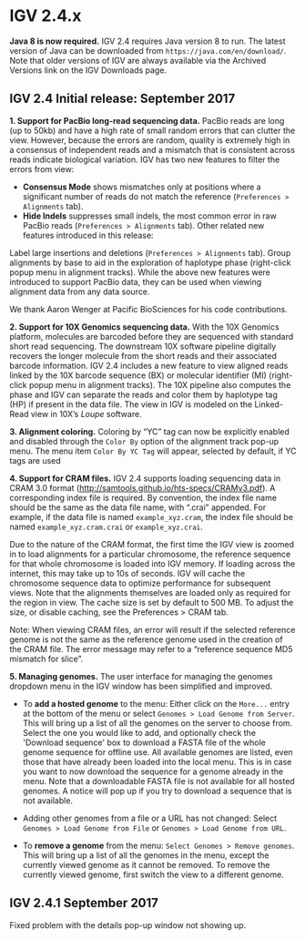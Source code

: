 # IGV 2.4.x

**Java 8 is now required.** IGV 2.4 requires Java version 8 to run. The latest version of Java can be downloaded from `https://java.com/en/download/`. Note that older versions of IGV are always available via the Archived Versions link on the IGV Downloads page.

## IGV 2.4  Initial release: September 2017

**1. Support for PacBio long-read sequencing data.** PacBio reads are long (up to 50kb) and have a high rate of small random errors that can clutter the view. However, because the errors are random, quality is extremely high in a consensus of independent reads and a mismatch that is consistent across reads indicate biological variation. IGV has two new features to filter the errors from view:

* **Consensus Mode** shows mismatches only at positions where a significant number of reads do not match the reference (`Preferences > Alignments` tab).
* **Hide Indels** suppresses small indels, the most common error in raw PacBio reads (`Preferences > Alignments` tab).
Other related new features introduced in this release: 

Label large insertions and deletions (`Preferences > Alignments` tab).
Group alignments by base to aid in the exploration of haplotype phase (right-click popup menu in alignment tracks).
​​While the above new features were introduced to support PacBio data, they can be used when viewing alignment data from any data source.

We thank Aaron Wenger at Pacific BioSciences for his code contributions.

**2. Support for 10X Genomics sequencing data.** With the 10X Genomics platform, molecules are barcoded before they are sequenced with standard short read sequencing. The downstream 10X software pipeline digitally recovers the longer molecule from the short reads and their associated barcode information. IGV 2.4 includes a new feature to view aligned reads linked by the 10X barcode sequence (BX) or molecular identifier (MI) (right-click popup menu in alignment tracks). The 10X pipeline also computes the phase and IGV can separate the reads and color them by haplotype tag (HP) if present in the data file. The view in IGV is modeled on the Linked-Read view in 10X’s _Loupe_ software.

**3. Alignment coloring.** Coloring by “YC” tag can now be explicitly enabled and disabled through the `Color By` option of the alignment track pop-up menu. The menu item `Color By YC Tag` will appear, selected by default, if YC tags are used

**4. Support for CRAM files.** IGV 2.4 supports loading sequencing data in CRAM 3.0 format (http://samtools.github.io/hts-specs/CRAMv3.pdf). A corresponding index file is required. By convention, the index file name should be the same as the data file name, with “.crai” appended. For example, if the data file is named `example_xyz.cram`, the index file should be named `example_xyz.cram.crai` or `example_xyz.crai`.

Due to the nature of the CRAM format, the first time the IGV view is zoomed in to load alignments for a particular chromosome, the reference sequence for that whole chromosome is loaded into IGV memory. If loading across the internet, this may take up to 10s of seconds. IGV will cache the chromosome sequence data to optimize performance for subsequent views. Note that the alignments themselves are loaded only as required for the region in view.  The cache size is set by default to 500 MB.  To adjust the size, or disable caching, see the Preferences > CRAM tab.

Note: When viewing CRAM files, an error will result if the selected reference genome is not the same as the reference genome used in the creation of the CRAM file. The error message may refer to a “reference sequence MD5 mismatch for slice”.    

**5. Managing genomes.** The user interface for managing the genomes dropdown menu in the IGV window has been simplified and improved. 

* To **add a hosted genome** to the menu: Either click on the `More...` entry at the bottom of the menu or select `Genomes > Load Genome from Server`. This will bring up a list of all the genomes on the server to choose from. Select the one you would like to add, and optionally check the 'Download sequence' box to download a FASTA file of the whole genome sequence for offline use. All available genomes are listed, even those that have already been loaded into the local menu. This is in case you want to now download the sequence for a genome already in the menu. Note that a downloadable FASTA file is not available for all hosted genomes. A notice will pop up if you try to download a sequence that is not available.

* Adding other genomes from a file or a URL has not changed: Select `Genomes > Load Genome from File` or `Genomes > Load Genome from URL`.

* To **remove a genome** from the menu: `Select Genomes > Remove genomes`. This will bring up a list of all the genomes in the menu, except the currently viewed genome as it cannot be removed. To remove the currently viewed genome, first switch the view to a different genome. 
 
## IGV 2.4.1   September 2017

Fixed problem with the details pop-up window not showing up.

